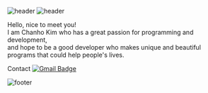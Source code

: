 ![header](https://capsule-render.vercel.app/api?type=wave&animation=scaleIn&fontAlign=50&color=33DAFF&text=GitHub%20&fontColor=FFFFFF&height=200&fontSize=100&stroke=33DAFF&strokeWidth=5#gh-light-mode-only )
![header](https://capsule-render.vercel.app/api?type=waving&animation=scaleIn&fontAlign=70&fontAlignY=5&color=FFFFFF&text=By%20Chanho%20Kim%20&fontColor=33DAFF&height=200&fontSize=15#gh-light-mode-only )  

Hello, nice to meet you!  
I am Chanho Kim who has a great passion for programming and development,  
and hope to be a good developer who makes unique and beautiful programs that could help people's lives.


Contact
[![Gmail Badge](https://img.shields.io/badge/Gmail-D14836?style=flat&logo=Gmail&logoColor=white)](mailto:chanhokim9848@gmail.com)



  
![footer](https://capsule-render.vercel.app/api?type=wave&color=33DAFF&height=150&section=footer#gh-light-mode-only )
